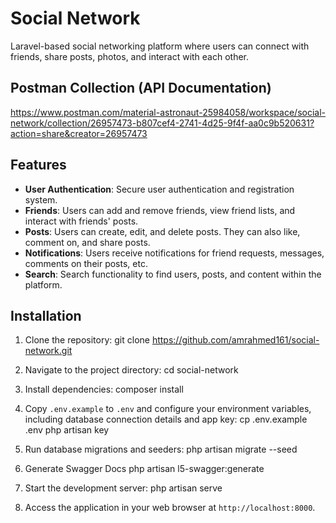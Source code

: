 # Social Network

Laravel-based social networking platform where users can connect with friends, share posts, photos, and interact with each other.


## Postman Collection (API Documentation)

https://www.postman.com/material-astronaut-25984058/workspace/social-network/collection/26957473-b807cef4-2741-4d25-9f4f-aa0c9b520631?action=share&creator=26957473

## Features

- **User Authentication**: Secure user authentication and registration system.
- **Friends**: Users can add and remove friends, view friend lists, and interact with friends' posts.
- **Posts**: Users can create, edit, and delete posts. They can also like, comment on, and share posts.
- **Notifications**: Users receive notifications for friend requests, messages, comments on their posts, etc.
- **Search**: Search functionality to find users, posts, and content within the platform.

## Installation

1. Clone the repository:
git clone https://github.com/amrahmed161/social-network.git


2. Navigate to the project directory:
cd social-network


3. Install dependencies:
composer install

4. Copy `.env.example` to `.env` and configure your environment variables, including database connection details and app key:
cp .env.example .env
php artisan key

5. Run database migrations and seeders:
php artisan migrate --seed

6. Generate Swagger Docs
php artisan l5-swagger:generate

7. Start the development server:
php artisan serve

8. Access the application in your web browser at `http://localhost:8000`.
